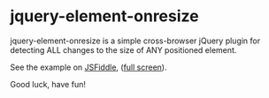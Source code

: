 jquery-element-onresize
===================

jquery-element-onresize is a simple cross-browser jQuery plugin for detecting ALL changes to the size of ANY positioned element. 

See the example on [JSFiddle]( http://jsfiddle.net/8L5b3e45/), ([full screen](http://jsfiddle.net/8L5b3e45/embedded/result/)).

Good luck, have fun!

